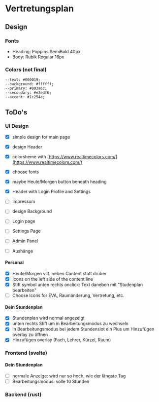 # Vertretungsplan

 ## Design

  ### Fonts
   - Heading:   Poppins     SemiBold    40px
   - Body:      Rubik       Regular     16px
  ### Colors (not final)
   ```
   --text: #000019;
   --background: #ffffff;
   --primary: #003a6c;
   --secondary: #e2edf6;
   --accent: #1c254a;
   ```

 ## ToDo's

  ### UI Design

   - [x] simple design for main page
   - [x] design Header
   - [x] colorsheme with [https://www.realtimecolors.com/](https://www.realtimecolors.com/)
   - [x] choose fonts
   - [x] maybe Heute/Morgen button beneath heading
   - [x] Header with Login Profile and Settings
   - [ ] Impressum
   - [ ] design Background
   - [ ] Login page
   - [ ] Settings Page
   - [ ] Admin Panel
   - [ ] Aushänge
 

   #### Personal

   - [x] Heute/Morgen vllt. neben Content statt drüber
   - [x] Icons on the left side of the content line
   - [x] Stift symbol unten rechts onclick: Text daneben mit "Studenplan bearbeiten"
   - [ ] Choose Icons for EVA, Raumänderung, Vertretung, etc.

   #### Dein Stundenplan

   - [x] Stundenplan wird normal angezeigt
   - [x] unten rechts Stift um in Bearbeitungsmodus zu wechseln
   - [x] in Bearbeitungsmodus bei jedem Stundenslot ein Plus um Hinzufügen overlay zu öffnen
   - [x] Hinzufügen overlay (Fach, Lehrer, Kürzel, Raum)

  ### Frontend (svelte)

   #### Dein Stundenplan
   - [ ] normale Anzeige: wird nur so hoch, wie der längste Tag
   - [ ] Bearbeitungsmodus: volle 10 Stunden

  ### Backend (rust)